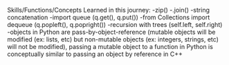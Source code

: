 Skills/Functions/Concepts Learned in this journey:
-zip()
-.join()
-string concatenation
-import queue (q.get(), q.put())
-from Collections import dequeue (q.popleft(), q.popright())
-recursion with trees (self.left, self.right)
-objects in Python are pass-by-object-reference (mutable objects will be modified (ex: lists, etc) but non-mutable objects (ex: integers, strings, etc) will not be modified), passing a mutable object to a function in Python is conceptually similar to passing an object by reference in C++
